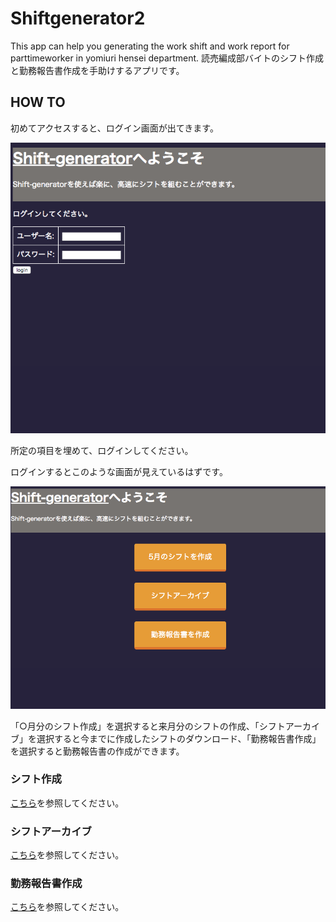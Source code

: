 # Shiftgenerator2

This app can help you generating the work shift and work report for parttimeworker in yomiuri hensei department.
読売編成部バイトのシフト作成と勤務報告書作成を手助けするアプリです。

## HOW TO


初めてアクセスすると、ログイン画面が出てきます。


![ログイン画面](https://github.com/drumgiovanni/shiftgenerator2/blob/master/assets/ss1.png)


所定の項目を埋めて、ログインしてください。


ログインするとこのような画面が見えているはずです。

![TOP画面](https://github.com/drumgiovanni/shiftgenerator2/blob/master/assets/ss2.png)


「○月分のシフト作成」を選択すると来月分のシフトの作成、「シフトアーカイブ」を選択すると今までに作成したシフトのダウンロード、「勤務報告書作成」を選択すると勤務報告書の作成ができます。

### シフト作成


<a href="https://github.com/drumgiovanni/shiftgenerator2/blob/master/shgen_README.md">こちら</a>を参照してください。


### シフトアーカイブ

<a href="https://github.com/drumgiovanni/shiftgenerator2/blob/master/sharch_README.md">こちら</a>を参照してください。


### 勤務報告書作成

<a href="https://github.com/drumgiovanni/shiftgenerator2/blob/master/workrepo_README.md">こちら</a>を参照してください。
